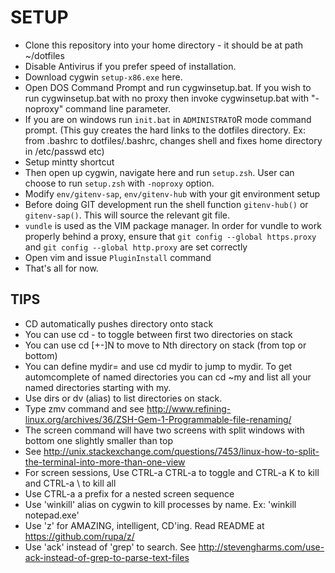# SETUP
- Clone this repository into your home directory - it should be at path ~/dotfiles
- Disable Antivirus if you prefer speed of installation.
- Download cygwin `setup-x86.exe` here.
- Open DOS Command Prompt and run cygwinsetup.bat. If you wish to run cygwinsetup.bat with no proxy then invoke cygwinsetup.bat with "-noproxy" command line parameter.
- If you are on windows run `init.bat` in `ADMINISTRATO`R mode command prompt. (This guy creates the hard links to the dotfiles directory. Ex: from .bashrc to dotfiles/.bashrc, changes shell and fixes home directory in /etc/passwd etc)
- Setup mintty shortcut
- Then open up cygwin, navigate here and run `setup.zsh`. User can choose to run `setup.zsh` with `-noproxy` option.
- Modify `env/gitenv-sap`, `env/gitenv-hub` with your git environment setup
- Before doing GIT development run the shell function `gitenv-hub()` or `gitenv-sap()`. This will
source the relevant git file.
- `vundle` is used as the VIM package manager. In order for vundle to work properly behind a proxy, ensure that `git config --global https.proxy` and `git config --global http.proxy` are set correctly
- Open vim and issue `PluginInstall` command
- That's all for now.

## TIPS
- CD automatically pushes directory onto stack
- You can use cd - to toggle between first two directories on stack
- You can use cd [+-]N to move to Nth directory on stack (from top or bottom)
- You can define mydir=<path> and use cd mydir to jump to mydir. To get automcomplete of named directories you can cd ~my<TAB> and list all your named directories starting with my.
- Use dirs or dv (alias) to list directories on stack.
- Type zmv command and see http://www.refining-linux.org/archives/36/ZSH-Gem-1-Programmable-file-renaming/
- The screen command will have two screens with split windows with bottom one slightly smaller than top
- See http://unix.stackexchange.com/questions/7453/linux-how-to-split-the-terminal-into-more-than-one-view
- For screen sessions, Use CTRL-a CTRL-a to toggle and CTRL-a K to kill and CTRL-a \ to kill all 
- Use CTRL-a a prefix for a nested screen sequence
- Use 'winkill' alias on cygwin to kill processes by name. Ex: 'winkill notepad.exe'
- Use 'z' for AMAZING, intelligent, CD'ing. Read README at https://github.com/rupa/z/
- Use 'ack' instead of 'grep' to search.
  See http://stevengharms.com/use-ack-instead-of-grep-to-parse-text-files

